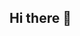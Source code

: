 ## Hi there 👋

<!--
**Emrehca/Emrehca** is a ✨ _special_ ✨ repository because its `README.md` (this file) appears on your GitHub profile.

- 🔭 I’m currently studying computer science at Bahçeşehir University. ...
- 🌱 I’m currently learning Python , C++
- 📫 How to reach me: hca.emre@gmail.com
- ⚡ Hobbies : Playing drums , hiking ,mountain biking
-->
